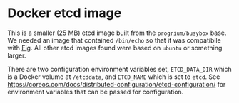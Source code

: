 # Docker etcd image

This is a smaller (25 MB) etcd image built from the `progrium/busybox` base. We needed an image that contained `/bin/echo` so that it was compatibile with [Fig](http://www.fig.sh/). All other etcd images found were based on `ubuntu` or something larger.

There are two configuration environment variables set, `ETCD_DATA_DIR` which is a Docker volume at `/etcddata`, and `ETCD_NAME` which is set to `etcd`. See https://coreos.com/docs/distributed-configuration/etcd-configuration/ for environment variables that can be passed for configuration.
